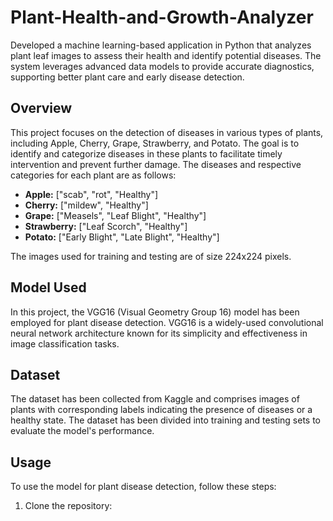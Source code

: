 # Plant-Health-and-Growth-Analyzer
Developed a machine learning-based application in Python that analyzes plant leaf images to assess their health and identify potential diseases. The system leverages advanced data models to provide accurate diagnostics, supporting better plant care and early disease detection.

## Overview

This project focuses on the detection of diseases in various types of plants, including Apple, Cherry, Grape, Strawberry, and Potato. The goal is to identify and categorize diseases in these plants to facilitate timely intervention and prevent further damage. The diseases and respective categories for each plant are as follows:

- **Apple:** ["scab", "rot", "Healthy"]
- **Cherry:** ["mildew", "Healthy"]
- **Grape:** ["Measels", "Leaf Blight", "Healthy"]
- **Strawberry:** ["Leaf Scorch", "Healthy"]
- **Potato:** ["Early Blight", "Late Blight", "Healthy"]

The images used for training and testing are of size 224x224 pixels.

## Model Used

In this project, the VGG16 (Visual Geometry Group 16) model has been employed for plant disease detection. VGG16 is a widely-used convolutional neural network architecture known for its simplicity and effectiveness in image classification tasks.

## Dataset

The dataset has been collected from Kaggle and comprises images of plants with corresponding labels indicating the presence of diseases or a healthy state. The dataset has been divided into training and testing sets to evaluate the model's performance.

## Usage

To use the model for plant disease detection, follow these steps:

1. Clone the repository: 
